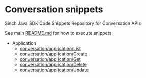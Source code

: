 # Conversation snippets
Sinch Java SDK Code Snippets Repository for Conversation APIs

See main [README.md](../../../../../README.md) for how to execute snippets

- Application
  - [conversation/application/List](./application/List.java)
  - [conversation/application/Create](./application/Create.java)
  - [conversation/application/Get](./application/Get.java)
  - [conversation/application/Delete](./application/Delete.java)
  - [conversation/application/Update](./application/Update.java)
